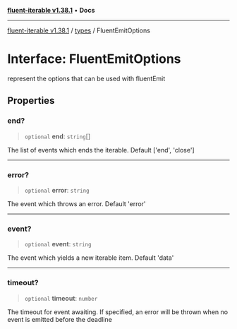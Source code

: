 [**fluent-iterable v1.38.1**](../../README.md) • **Docs**

***

[fluent-iterable v1.38.1](../../README.md) / [types](../README.md) / FluentEmitOptions

# Interface: FluentEmitOptions

represent the options that can be used with fluentEmit

## Properties

### end?

> `optional` **end**: `string`[]

The list of events which ends the iterable. Default ['end', 'close']

***

### error?

> `optional` **error**: `string`

The event which throws an error. Default 'error'

***

### event?

> `optional` **event**: `string`

The event which yields a new iterable item. Default 'data'

***

### timeout?

> `optional` **timeout**: `number`

The timeout for event awaiting. If specified, an error will be thrown when no event is emitted
before the deadline
